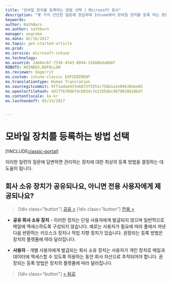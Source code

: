 ```yaml
---
title: "모바일 장치를 등록하는 방법 선택 | Microsoft 문서"
description: "몇 가지 간단한 질문에 응답하여 Intune에서 모바일 장치를 등록 하는 방법 결정"
keywords: 
author: NathBarn
ms.author: nathbarn
manager: angrobe
ms.date: 02/16/2017
ms.topic: get-started-article
ms.prod: 
ms.service: microsoft-intune
ms.technology: 
ms.assetid: 24b8ecbf-7336-4543-8094-32688bda0b8f
ROBOTS: NOINDEX,NOFOLLOW
ms.reviewer: dagerrit
ms.custom: intune-classic EXPIERIMENT
ms.translationtype: Human Translation
ms.sourcegitcommit: 9ff1adae93fe6873f5551cf58b1a2e89638dee85
ms.openlocfilehash: 4d1ff670d6fdcb03dcfe2355dbc9879828818bdf
ms.contentlocale: ko-kr
ms.lasthandoff: 05/23/2017


---
```

# <a name="choose-how-to-enroll-mobile-devices"></a>모바일 장치를 등록하는 방법 선택

[!INCLUDE[classic-portal](../includes/classic-portal.md)]

이러한 일련의 질문에 답변하면 관리하는 장치에 대한 최상의 등록 방법을 결정하는 데 도움이 됩니다.

## <a name="are-your-company-owned-devices-shared-or-do-they-have-dedicated-users"></a>**회사 소유 장치가 공유되나요, 아니면 전용 사용자에게 제공되나요?**

> [!div class="button"]
[공유 >](choose-how-to-enroll-devices4.md)
> [!div class="button"]
[전용 >](choose-how-to-enroll-devices6.md)

- **공유 회사 소유 장치** - 이러한 장치는 단일 사용자에게 발급되지 않으며 일반적으로 메일에 액세스하도록 구성되지 않습니다. 예로는 사용자가 필요에 따라 풀에서 꺼낸 다음 반환하는 키오스크 장치나 작업 지향 장치가 있습니다. 권장되는 등록 방법은 장치의 플랫폼에 따라 달라집니다.

-  **사용자** - 개별 사용자에게 발급되는 회사 소유 장치는 사용자가 개인 장치로 메일과 데이터에 액세스할 수 있도록 허용하는 동안 회사 자산으로 추적되어야 합니다. 권장되는 등록 방법은 장치의 플랫폼에 따라 달라집니다.

> [!div class="button"]
[< 뒤로](choose-how-to-enroll-devices1.md)

